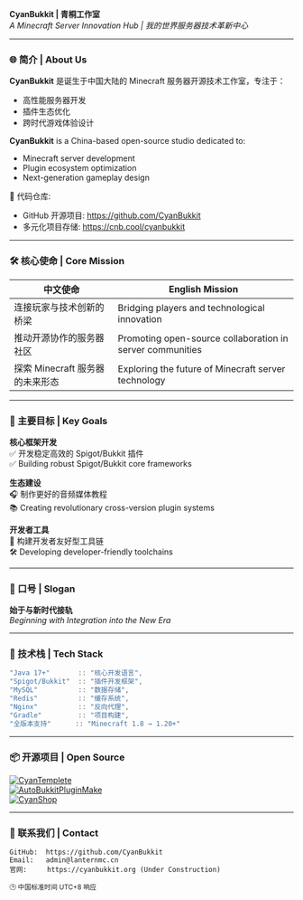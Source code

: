 
**CyanBukkit | 青桐工作室**  
*A Minecraft Server Innovation Hub | 我的世界服务器技术革新中心*

---

### 🌐 简介 | About Us
**CyanBukkit** 是诞生于中国大陆的 Minecraft 服务器开源技术工作室，专注于：  
- 高性能服务器开发
- 插件生态优化
- 跨时代游戏体验设计  

**CyanBukkit** is a China-based open-source studio dedicated to:  
- Minecraft server development  
- Plugin ecosystem optimization  
- Next-generation gameplay design  

📁 代码仓库:  
- GitHub 开源项目: https://github.com/CyanBukkit  
- 多元化项目存储: https://cnb.cool/cyanbukkit  

---

### 🛠️ 核心使命 | Core Mission
| 中文使命 | English Mission |
|---------|-----------------|
| 连接玩家与技术创新的桥梁 | Bridging players and technological innovation |
| 推动开源协作的服务器社区 | Promoting open-source collaboration in server communities |
| 探索 Minecraft 服务器的未来形态 | Exploring the future of Minecraft server technology |

---

### 🚀 主要目标 | Key Goals
**核心框架开发**  
✅ 开发稳定高效的 Spigot/Bukkit 插件  
✅ Building robust Spigot/Bukkit core frameworks  

**生态建设**  
🎧 制作更好的音频媒体教程  
📚 Creating revolutionary cross-version plugin systems  

**开发者工具**  
🔧 构建开发者友好型工具链  
🛠️ Developing developer-friendly toolchains  

---

### 🎯 口号 | Slogan
**始于与新时代接轨**  
*Beginning with Integration into the New Era*

---

### 🔧 技术栈 | Tech Stack

```scala
"Java 17+"       :: "核心开发语言",
"Spigot/Bukkit"  :: "插件开发框架", 
"MySQL"          :: "数据存储",
"Redis"          :: "缓存系统",
"Nginx"          :: "反向代理",
"Gradle"         :: "项目构建",
"全版本支持"      :: "Minecraft 1.8 → 1.20+"
```

---

### 📦 开源项目 | Open Source
[![CyanTemplete](https://img.shields.io/badge/开发模板-CyanTemplete-blue?logo=github)](https://github.com/CyanBukkit/CyanTemplete)  
[![AutoBukkitPluginMake](https://img.shields.io/badge/AI插件开发-AutoBukkitPluginMake-green?logo=openai)](https://github.com/CyanBukkit/AutoBukkitPluginMake)  
[![CyanShop](https://img.shields.io/badge/经济系统-CyanShop-orange?logo=shopware)](https://github.com/CyanBukkit/CyanShop)  

---

### 📩 联系我们 | Contact

```properties
GitHub:  https://github.com/CyanBukkit
Email:   admin@lanternmc.cn
官网:     https://cyanbukkit.org (Under Construction)
```

<sub>🕒 中国标准时间 UTC+8 响应</sub>

